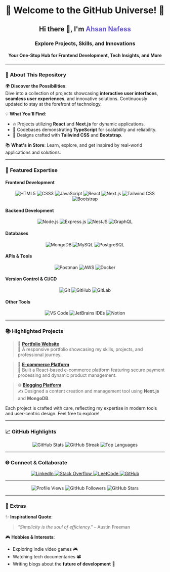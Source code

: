 <h1 align="center">🌟 Welcome to the GitHub Universe! 🌟</h1>
<h2 align="center">Hi there 👋, I'm <span style="color:#6A5ACD;">Ahsan Nafess</span></h2>
<h3 align="center">Explore Projects, Skills, and Innovations</h3>
<h4 align="center">Your One-Stop Hub for Frontend Development, Tech Insights, and More</h4>

---

### 💫 **About This Repository**  

🌍 **Discover the Possibilities**:  
Dive into a collection of projects showcasing **interactive user interfaces**, **seamless user experiences**, and innovative solutions. Continuously updated to stay at the forefront of technology.

💡 **What You'll Find**:  
- 🔥 Projects utilizing **React** and **Next.js** for dynamic applications.  
- 🧠 Codebases demonstrating **TypeScript** for scalability and reliability.  
- 🌟 Designs crafted with **Tailwind CSS** and **Bootstrap**.  

📚 **What's in Store**: Learn, explore, and get inspired by real-world applications and solutions.

---

### 🚀 **Featured Expertise** 

#### **Frontend Development**
<p align="center">
  <img src="https://img.shields.io/badge/HTML5-%23E34F26.svg?style=for-the-badge&logo=html5&logoColor=white" alt="HTML5" />
  <img src="https://img.shields.io/badge/CSS3-%231572B6.svg?style=for-the-badge&logo=css3&logoColor=white" alt="CSS3" />
  <img src="https://img.shields.io/badge/JavaScript-%23F7DF1E.svg?style=for-the-badge&logo=javascript&logoColor=black" alt="JavaScript" />
  <img src="https://img.shields.io/badge/React-%2361DAFB.svg?style=for-the-badge&logo=react&logoColor=black" alt="React" />
  <img src="https://img.shields.io/badge/Next.js-black?style=for-the-badge&logo=next.js&logoColor=white" alt="Next.js" />
  <img src="https://img.shields.io/badge/TailwindCSS-%2338B2AC.svg?style=for-the-badge&logo=tailwind-css&logoColor=white" alt="Tailwind CSS" />
  <img src="https://img.shields.io/badge/Bootstrap-%23563D7C.svg?style=for-the-badge&logo=bootstrap&logoColor=white" alt="Bootstrap" />
</p>

#### **Backend Development**
<p align="center">
  <img src="https://img.shields.io/badge/Node.js-%236DA55F.svg?style=for-the-badge&logo=node.js&logoColor=white" alt="Node.js" />
  <img src="https://img.shields.io/badge/Express.js-%23404D59.svg?style=for-the-badge&logo=express&logoColor=white" alt="Express.js" />
  <img src="https://img.shields.io/badge/NestJS-%23E0234E.svg?style=for-the-badge&logo=nestjs&logoColor=white" alt="NestJS" />
  <img src="https://img.shields.io/badge/GraphQL-E10098?style=for-the-badge&logo=graphql&logoColor=white" alt="GraphQL" />
</p>

#### **Databases**
<p align="center">
  <img src="https://img.shields.io/badge/MongoDB-%2347A248.svg?style=for-the-badge&logo=mongodb&logoColor=white" alt="MongoDB" />
  <img src="https://img.shields.io/badge/MySQL-%2300f.svg?style=for-the-badge&logo=mysql&logoColor=white" alt="MySQL" />
  <img src="https://img.shields.io/badge/PostgreSQL-%23316192.svg?style=for-the-badge&logo=postgresql&logoColor=white" alt="PostgreSQL" />
</p>

#### **APIs & Tools**
<p align="center">
  <img src="https://img.shields.io/badge/Postman-%23FF6C37.svg?style=for-the-badge&logo=postman&logoColor=white" alt="Postman" />
  <img src="https://img.shields.io/badge/AWS-%23FF9900.svg?style=for-the-badge&logo=amazon-aws&logoColor=white" alt="AWS" />
  <img src="https://img.shields.io/badge/Docker-%230db7ed.svg?style=for-the-badge&logo=docker&logoColor=white" alt="Docker" />
</p>

#### **Version Control & CI/CD**
<p align="center">
  <img src="https://img.shields.io/badge/Git-%23F05033.svg?style=for-the-badge&logo=git&logoColor=white" alt="Git" />
  <img src="https://img.shields.io/badge/GitHub-%23181717.svg?style=for-the-badge&logo=github&logoColor=white" alt="GitHub" />
  <img src="https://img.shields.io/badge/GitLab-%23FCA121.svg?style=for-the-badge&logo=gitlab&logoColor=white" alt="GitLab" />
</p>

#### **Other Tools**
<p align="center">
  <img src="https://img.shields.io/badge/VSCode-%23007ACC.svg?style=for-the-badge&logo=visual-studio-code&logoColor=white" alt="VS Code" />
  <img src="https://img.shields.io/badge/JetBrains_IDEs-%23000000.svg?style=for-the-badge&logo=jetbrains&logoColor=white" alt="JetBrains IDEs" />
  <img src="https://img.shields.io/badge/Notion-%23000000.svg?style=for-the-badge&logo=notion&logoColor=white" alt="Notion" />
</p>


---

### 📚 **Highlighted Projects**

> 🌟 **[Portfolio Website](https://ahsannafees903.github.io/portfolio/)**  
🎨 A responsive portfolio showcasing my skills, projects, and professional journey.

> 🚀 **[E-commerce Platform](https://github.com/ahsannafees903/ecommerce-app)**  
🛒 Built a React-based e-commerce platform featuring secure payment processing and dynamic product management.

> 🌐 **[Blogging Platform](https://github.com/ahsannafees903/blog-app)**  
✍️ Designed a content creation and management tool using **Next.js** and **MongoDB**.

Each project is crafted with care, reflecting my expertise in modern tools and user-centric design. Feel free to explore!  

---

### 📈 **GitHub Highlights**

<p align="center">
  <img src="https://github-readme-stats.vercel.app/api?username=ahsannafees903&show_icons=true&theme=radical" alt="GitHub Stats" />
  <img src="https://github-readme-streak-stats.herokuapp.com/?user=ahsannafees903&theme=radical" alt="GitHub Streak" />
  <img src="https://github-readme-stats.vercel.app/api/top-langs?username=ahsannafees903&layout=compact&theme=radical" alt="Top Languages" />
</p>

---

### 🌐 **Connect & Collaborate**

<p align="center">
  <a href="https://linkedin.com/in/m-ahsan-nafees-237a8a259" target="_blank">
    <img src="https://img.shields.io/badge/LinkedIn-%230077B5.svg?style=for-the-badge&logo=linkedin&logoColor=white" alt="LinkedIn" />
  </a>
  <a href="https://stackoverflow.com/users/m-ahsan-nafees" target="_blank">
    <img src="https://img.shields.io/badge/StackOverflow-%23FE7A16.svg?style=for-the-badge&logo=stackoverflow&logoColor=white" alt="Stack Overflow" />
  </a>
  <a href="https://leetcode.com/m_ahsan_nafees" target="_blank">
    <img src="https://img.shields.io/badge/LeetCode-%23FFA116.svg?style=for-the-badge&logo=leetcode&logoColor=black" alt="LeetCode" />
  </a>
  <a href="https://github.com/ahsannafees903" target="_blank">
    <img src="https://img.shields.io/badge/GitHub-%23181717.svg?style=for-the-badge&logo=github&logoColor=white" alt="GitHub" />
  </a>
</p>

---

<p align="center">
  <img src="https://komarev.com/ghpvc/?username=ahsannafees903&label=Visitors&color=blue&style=flat-square" alt="Profile Views" />
  <img src="https://img.shields.io/github/followers/ahsannafees903?label=Followers&style=social" alt="GitHub Followers" />
  <img src="https://img.shields.io/github/stars/ahsannafees903?style=social" alt="GitHub Stars" />
</p>

---


### 🔗 **Extras**

✨ **Inspirational Quote**:  
> _"Simplicity is the soul of efficiency."_ – Austin Freeman  

🎮 **Hobbies & Interests**:  
- Exploring indie video games 🎮  
- Watching tech documentaries 📽️  
- Writing blogs about the **future of development** 📝
